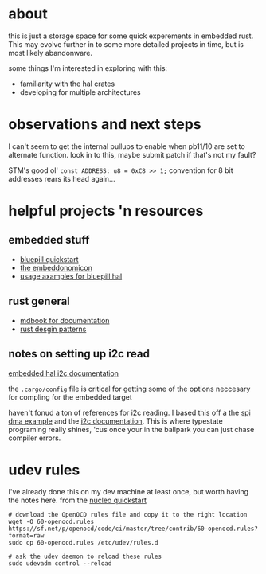 # about
this is just a storage space for some quick experements in embedded rust. This may evolve further
in to some more detailed projects in time, but is most likely abandonware.

some things I'm interested in exploring with this:
* familiarity with the hal crates
* developing for multiple architectures

# observations and next steps
I can't seem to get the internal pullups to enable when pb11/10 are set to alternate function. look in to this,
maybe submit patch if that's not my fault?

STM's good ol' `const ADDRESS: u8 = 0xC8 >> 1;` convention for 8 bit addresses rears its head again...

# helpful projects 'n resources
## embedded stuff
* [bluepill quickstart](https://github.com/TeXitoi/blue-pill-quickstart)
* [the embeddonomicon](https://docs.rust-embedded.org/book/intro/index.html)
* [usage axamples for bluepill hal](https://github.com/stm32-rs/stm32f1xx-hal/tree/v0.7.0/examples)

## rust general
* [mdbook for documentation](https://rust-lang.github.io/mdBook/)
* [rust desgin patterns](https://rust-unofficial.github.io/patterns/)

## notes on setting up i2c read
[embedded hal i2c documentation](https://docs.rs/embedded-hal/0.2.6/embedded_hal/blocking/i2c/index.html)

the `.cargo/config` file is critical for getting some of the options neccesary for compling for the embedded target


haven't fonud a ton of references for i2c reading. I based this off a the 
[spi dma example](https://github.com/stm32-rs/stm32f1xx-hal/blob/v0.7.0/examples/spi-dma.rs)
and the [i2c documentation](https://docs.rs/stm32f1xx-hal/latest/stm32f1xx_hal/i2c/index.html).
This is where typestate programing really shines, 'cus once your in the ballpark 
you can just chase compiler errors.

# udev rules
I've already done this on my dev machine at least once, but worth having the notes here.
from the [nucleo quickstart](https://github.com/reneherrero/nucleo-l432kc-quickstart)
```shell script
# download the OpenOCD rules file and copy it to the right location
wget -O 60-openocd.rules https://sf.net/p/openocd/code/ci/master/tree/contrib/60-openocd.rules?format=raw
sudo cp 60-openocd.rules /etc/udev/rules.d

# ask the udev daemon to reload these rules
sudo udevadm control --reload
```